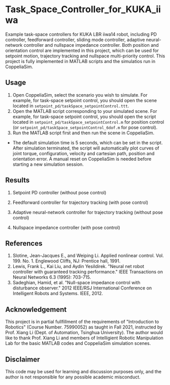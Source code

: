 # Task_Space_Controller_for_KUKA_iiwa
Example task-space controllers for KUKA LBR iiwa14 robot, including PD controller, feedforward controller, sliding mode controller, adaptive neural-network controller and nullspace impedance controller. Both position and orientation control are implemented in this project, which can be used for setpoint motion, trajectory tracking and nullspace multi-priority control. This project is fully implemented in MATLAB scripts and the simulatios run in CoppeliaSim.

## Usage
1. Open CoppeliaSim, select the scenario you wish to simulate. For example, for task-space setpoint control, you should open the scene located in `setpoint_pd/taskSpace_setpointControl.ttt`.
2. Open the MATLAB script corresponding to your simulated scene. For example, for task-space setpoint control, you should open the script located in `setpoint_pd/taskSpace_setpointControl.m` for position control (or `setpoint_pd/taskSpace_setpointControl_6dof.m` for pose control).
3. Run the MATLAB script first and then run the scene in CoppeliaSim.
* The default simulation time is 5 seconds, which can be set in the script. After simulation terminated, the script will automatically plot curves of joint torque, configuration, velocity and cartesian path, position and orientation error. A manual reset on CoppeliaSim is needed before starting a new simulation session. 

## Results
1. Setpoint PD controller (without pose control)

2. Feedforward controller for trajectory tracking (with pose control)

3. Adaptive neural-network controller for trajectory tracking (without pose control)

4. Nullspace impedance controller (with pose control)

## References
1. Slotine, Jean-Jacques E., and Weiping Li. Applied nonlinear control. Vol. 199. No. 1. Englewood Cliffs, NJ: Prentice hall, 1991.
2. Lewis, Frank L., Kai Liu, and Aydin Yesildirek. "Neural net robot controller with guaranteed tracking performance." IEEE Transactions on Neural Networks 6.3 (1995): 703-715.
3. Sadeghian, Hamid, et al. "Null-space impedance control with disturbance observer." 2012 IEEE/RSJ International Conference on Intelligent Robots and Systems. IEEE, 2012.

## Acknowledgement
This project is in partial fullfillment of the requirements of "Introduction to Robotics" (Course Number. 75990052) as taught in Fall 2021, instructed by Prof. Xiang Li (Dept. of Automation, Tsinghua University). The author would like to thank Prof. Xiang Li and members of Intelligient Robotic Manipulation Lab for the basic MATLAB codes and CoppeliaSim simulation scenes.

## Disclaimer
This code may be used for learning and discussion purposes only, and the author is not responsible for any possible academic misconduct.
